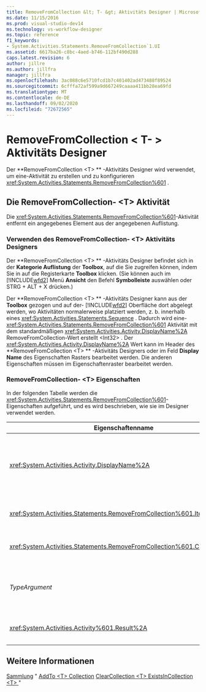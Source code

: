 ```yaml
---
title: RemoveFromCollection &lt; T- &gt; Aktivitäts Designer | Microsoft-Dokumentation
ms.date: 11/15/2016
ms.prod: visual-studio-dev14
ms.technology: vs-workflow-designer
ms.topic: reference
f1_keywords:
- System.Activities.Statements.RemoveFromCollection`1.UI
ms.assetid: 6617ba26-c8bc-4aed-b746-112bf490d288
caps.latest.revision: 6
author: jillre
ms.author: jillfra
manager: jillfra
ms.openlocfilehash: 3ac088c6e5710fcd1b7c401402ad473488f89524
ms.sourcegitcommit: 6cfffa72af599a9d667249caaaa411bb28ea69fd
ms.translationtype: MT
ms.contentlocale: de-DE
ms.lasthandoff: 09/02/2020
ms.locfileid: "72672565"
---
```

# <a name="removefromcollectionlttgt-activity-designer"></a>RemoveFromCollection &lt; T- &gt; Aktivitäts Designer
Der **RemoveFromCollection \<T> ** -Aktivitäts Designer wird verwendet, um eine-Aktivität zu erstellen und zu konfigurieren <xref:System.Activities.Statements.RemoveFromCollection%601> .

## <a name="the-removefromcollectiont-activity"></a>Die RemoveFromCollection- \<T> Aktivität
 Die <xref:System.Activities.Statements.RemoveFromCollection%601>-Aktivität entfernt ein angegebenes Element aus der angegebenen Auflistung.

### <a name="using-the-removefromcollectiont-activity-designer"></a>Verwenden des RemoveFromCollection- \<T> Aktivitäts Designers
 Der **RemoveFromCollection \<T> ** -Aktivitäts Designer befindet sich in der **Kategorie Auflistung** der **Toolbox**, auf die Sie zugreifen können, indem Sie in auf die Registerkarte **Toolbox** klicken. (Sie können auch im [!INCLUDE[wfd2](../includes/wfd2-md.md)] Menü **Ansicht** den Befehl **Symbolleiste** auswählen oder STRG + ALT + X drücken.)

 Der **RemoveFromCollection \<T> ** -Aktivitäts Designer kann aus der **Toolbox** gezogen und auf der- [!INCLUDE[wfd2](../includes/wfd2-md.md)] Oberfläche dort abgelegt werden, wo Aktivitäten normalerweise platziert werden, z. b. innerhalb eines <xref:System.Activities.Statements.Sequence> . Dadurch wird eine- <xref:System.Activities.Statements.RemoveFromCollection%601> Aktivität mit dem standardmäßigen <xref:System.Activities.Activity.DisplayName%2A> RemoveFromCollection-Wert erstellt \<Int32> . Der <xref:System.Activities.Activity.DisplayName%2A> Wert kann im Header des **RemoveFromCollection \<T> ** -Aktivitäts Designers oder im Feld **Display Name** des Eigenschaften Rasters bearbeitet werden. Die anderen Eigenschaften müssen im Eigenschaftenraster bearbeitet werden.

### <a name="the-removefromcollectiont-properties"></a>RemoveFromCollection- \<T> Eigenschaften
 In der folgenden Tabelle werden die <xref:System.Activities.Statements.RemoveFromCollection%601>-Eigenschaften aufgeführt, und es wird beschrieben, wie sie im Designer verwendet werden.

|Eigenschaftenname|Erforderlich|Verbrauch|
|-------------------|--------------|-----------|
|<xref:System.Activities.Activity.DisplayName%2A>|Falsch|Der optionale Anzeigename der <xref:System.Activities.Statements.RemoveFromCollection%601>-Aktivität. Der Standardwert ist die RemoveFromCollection \<Int32> .<br /><br /> Obwohl der <xref:System.Activities.Activity.DisplayName%2A> nicht zwingend erforderlich ist, wird empfohlen, einen Anzeigenamen zu verwenden.|
|<xref:System.Activities.Statements.RemoveFromCollection%601.Item%2A>|Richtig|Das Element **, das der \<T> **Auflistung hinzugefügt werden soll. Dieses Element ist vom Typ *T*, der vom Typ *TypeArgument*ist. Geben Sie im Eigenschaftenraster einen Visual Basic-Ausdruck ein, um das Element anzugeben.|
|<xref:System.Activities.Statements.RemoveFromCollection%601.Collection%2A>|Richtig|Die Auflistung, zu der das Element hinzugefügt werden soll. Diese Auflistung ist vom Typ **ICollection \<TypeArgument> .** Geben Sie im Eigenschaften Raster einen Visual Basic Ausdruck ein, um die Sammlung anzugeben.|
|*TypeArgument*|Richtig|Der Typ T der in der <xref:System.Collections.Generic.ICollection%601> enthaltenen Elemente. Standardmäßig ist dieser *TypeArgument* -Typ auf **Int32**festgelegt. Ändern Sie den Wert von *TypeArgument* im Kombinations Feld des Eigenschaften Rasters, um den Typ zu ändern.|
|<xref:System.Activities.Activity%601.Result%2A>|Falsch|Ein Wert, der angibt, ob das angegebene Element aus der Auflistung entfernt wurde. Um eine Variable anzugeben, die an das Ergebnis gebunden werden soll, geben Sie im Eigenschaftenraster eine Variable ein.|

## <a name="see-also"></a>Weitere Informationen
 [Sammlung](../workflow-designer/collection-activity-designers.md) " [AddTo \<T> Collection](../workflow-designer/addtocollection-t-activity-designer.md) [ClearCollection \<T> ](../workflow-designer/clearcollection-t-activity-designer.md) [ExistsInCollection \<T> ](../workflow-designer/existsincollection-t-activity-designer.md) "